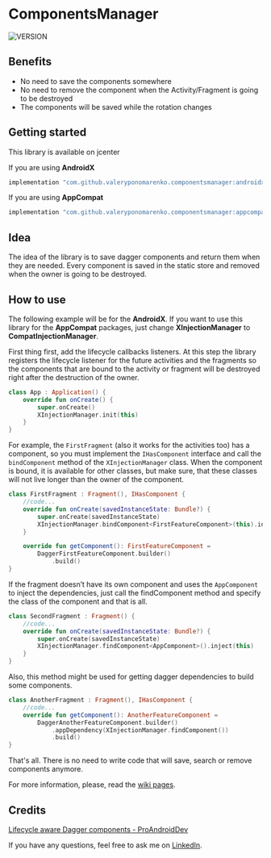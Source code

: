 # ComponentsManager
![VERSION](https://api.bintray.com/packages/valeryponomarenko/ComponentsManager/Core/images/download.svg)

## Benefits
- No need to save the components somewhere
- No need to remove the component when the Activity/Fragment is going to be destroyed
- The components will be saved while the rotation changes

## Getting started
This library is available on jcenter

If you are using **AndroidX**

```gradle
implementation "com.github.valeryponomarenko.componentsmanager:androidx:LATEST_VERSION"
```
If you are using **AppCompat**

```gradle
implementation "com.github.valeryponomarenko.componentsmanager:appcompat:LATEST_VERSION"
```

## Idea
The idea of the library is to save dagger components and return them when they are needed.
Every component is saved in the static store and removed when the owner is going to be destroyed.

## How to use
The following example will be for the **AndroidX**. If you want to use this library for the **AppCompat** packages, just change **XInjectionManager** to **CompatInjectionManager**.

First thing first, add the lifecycle callbacks listeners. At this step the library registers the lifecycle listener for the future activities and the fragments so the components that are bound to the activity or fragment will be destroyed right after the destruction of the owner.

```kotlin
class App : Application() {
    override fun onCreate() {
        super.onCreate()
        XInjectionManager.init(this)
    }
}
```

For example, the `FirstFragment` (also it works for the activities too) has a component, so you must implement the `IHasComponent` interface and call the `bindComponent` method of the `XInjectionManager` class. When the component is bound, it is available for other classes, but make sure, that these classes will not live longer than the owner of the component.

```kotlin
class FirstFragment : Fragment(), IHasComponent {
    //code...
    override fun onCreate(savedInstanceState: Bundle?) {
        super.onCreate(savedInstanceState)
        XInjectionManager.bindComponent<FirstFeatureComponent>(this).inject(this)
    }

    override fun getComponent(): FirstFeatureComponent =
        DaggerFirstFeatureComponent.builder()
            .build()
}
```

If the fragment doesn’t have its own component and uses the `AppComponent` to inject the dependencies, just call the findComponent method and specify the class of the component and that is all.

```kotlin
class SecondFragment : Fragment() {
    //code...
    override fun onCreate(savedInstanceState: Bundle?) {
        super.onCreate(savedInstanceState)
        XInjectionManager.findComponent<AppComponent>().inject(this)
    }
}
```

Also, this method might be used for getting dagger dependencies to build some components.

```kotlin
class AnotherFragment : Fragment(), IHasComponent {
    //code...
    override fun getComponent(): AnotherFeatureComponent =
        DaggerAnotherFeatureComponent.builder()
            .appDependency(XInjectionManager.findComponent())
            .build()
}
```

That's all. There is no need to write code that will save, search or remove components anymore.

For more information, please, read the [wiki pages](https://github.com/ValeryPonomarenko/ComponentsManager/wiki).

## Credits
[Lifecycle aware Dagger components - ProAndroidDev](https://proandroiddev.com/lifecycle-aware-dagger-components-8c74d01fa15)

If you have any questions, feel free to ask me on [LinkedIn](https://www.linkedin.com/in/ponomarenkovalery/).
